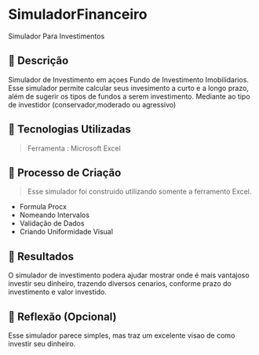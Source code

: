# SimuladorFinanceiro
Simulador Para Investimentos
## 📒 Descrição
Simulador de Investimento em açoes Fundo de Investimento Imobilidarios.
Esse simulador permite calcular seus invesimento a curto e a longo prazo, além de sugerir os tipos de fundos a serem investimento.
Mediante ao tipo de investidor (conservador,moderado ou agressivo)

## 🤖 Tecnologias Utilizadas
> Ferramenta : Microsoft Excel

## 🧐 Processo de Criação
> Esse simulador foi construido utilizando somente a ferramento Excel.
* Formula Procx
* Nomeando Intervalos
* Validação de Dados
* Criando Uniformidade Visual

## 🚀 Resultados
O simulador de investimento podera ajudar mostrar onde é mais vantajoso investir seu dinheiro, trazendo diversos cenarios, conforme prazo do investimento
e valor investido.

## 💭 Reflexão (Opcional)
Esse simulador parece simples, mas traz um excelente visao de como investir seu dinheiro.


